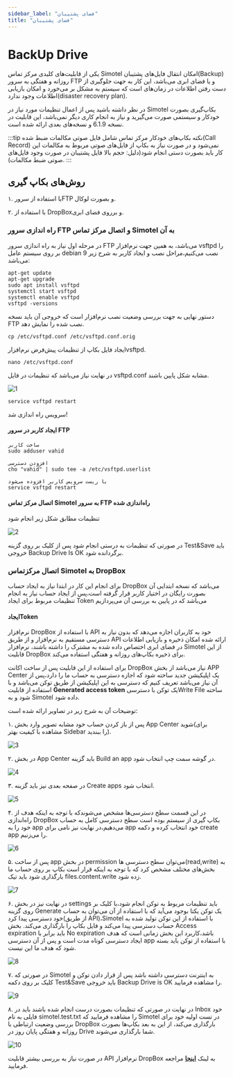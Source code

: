```yaml
---
sidebar_label: "فضای پشتیبان"
title: "فضای پشتیبان"
---
```



# BackUp Drive

یکی از قابلیت‌های کلیدی مرکز تماس Simotel امکان انتقال فایل‌های پشتیبان(Backup) روزانه و هفتگی به سرور FTP و یا فضای ابری می‌باشد، این کار به جهت جلو‌گیری از دست رفتن اطلاعات در زمان‌های است که سیستم به مشکل بر می‌خورد و امکان بازیابی اطلاعات وجود ندارد(disaster recovery plan).


در نظر داشته باشید پس از اعمال تنظیمات مورد نیاز در Simotel بکاپ‌گیری بصورت خودکار و سیستمی صورت می‌گیرید و نیاز به انجام کاری دیگر نمی‌باشد، این قابلیت در نسخه 6.1.9 و نسخه‌های بعدی ارائه شده است.


:::tip نکته
 بکاپ‌های خودکار مرکز تماس شامل فایل صوتی مکالمات ضبط شده(Call Record) نمی‌شود و در صورت نیاز به بکاپ از فایل‌های صوتی مربوط به مکالمات این کار باید بصورت دستی انجام شود(دلیل: حجم بالا فایل پشتیبان در صورت وجود فایل‌های صوتی ضبط مکالمات).
:::

## روش‌های بکاپ گیری

۱.	با استفاده از سرورFTP و بصورت لوکال.

۲.	با استفاده از  DropBoxو بر‌روی فضای ابری.

### راه اندازی سرور FTP و اتصال مرکز تماس Simotel به آن

در مرحله اول نیاز به راه اندازی سرور FTP می‌باشد، به همین جهت نرم‌افزار vsftpd را بر روی سیستم عامل debian 9 نصب می‌کنیم،مراحل نصب و ایجاد کاربر به شرح زیر می‌باشد:

```shell
apt-get update
apt-get upgrade
sudo apt install vsftpd
systemctl start vsftpd
systemctl enable vsftpd
vsftpd -versions

```
دستور نهایی به جهت بررسی وضعیت نصب نرم‌افزار است که خروجی آن باید نسخه FTP نصب شده را نمایش دهد.


```shell
cp /etc/vsftpd.conf /etc/vsftpd.conf.orig

```
ایجاد فایل بکاپ از تنظیمات پیش‌فرض نرم‌افزارvsftpd.


```shell
nano /etc/vsftpd.conf

```

در نهایت نیاز می‌باشد که تنظیمات در فایل vsftpd.conf مشابه شکل پایین باشند.

![1](/img/simotel/backup_ftp_dropbox/1.png)


```shell
service vsftpd restart

```
سرویس راه اندازی شد!


#### ایجاد کاربر در سرور FTP

```shell
ساخت کاربر 
sudo adduser vahid

افزودن دسترسی 
cho "vahid" | sudo tee -a /etc/vsftpd.userlist

با ریست سرویس کاربر افزوده می‌شود
service vsftpd restart

```

#### اتصال مرکز تماس Simotel به سرور FTP راه‌اندازی شده

تنظیمات مطابق شکل زیر انجام شود

![2](/img/simotel/backup_ftp_dropbox/2.png)

در صورتی که تنظیمات به درستی انجام شود پس از کلیک بر روی گزینه Test&Save باید خروجی Backup Drive Is OK برگردانده شود.


### اتصال مرکزتماس Simotel به DropBox

برای انجام این کار در ابتدا نیاز به ایجاد حساب DropBox می‌باشد که نسخه ابتدایی آن بصورت رایگان در اختیار کاربر قرار گرفته است،پس از ایجاد حساب نیاز به انجام تنظیمات مربوط برای ایجاد Token می‌باشد که در پایین به بررسی آن می‌پردازیم

#### ایجادToken

نرم‌افزار DropBox با استفاده از API خود به کاربران اجازه می‌دهد که بدون نیاز به دسترسی مستقیم به نرم‌افزار و از طریق API ارائه شده امکان ذخیره و بازیابی اطلاعات در فضای ابری اختصاص داده شده به مشترک را داشته باشند، نرم‌افزار Simotel از این قابلیت DropBox برای ذخیره بکاپ‌های روزانه و هفتگی استفاده می‌کند.

برای استفاده از این قابلیت پس از ساخت اکانت DropBox نیاز می‌باشد از بخش APP Center یک اپلیکیشن جدید ساخته شود که اجازه دسترسی به حساب ما را دارد،پس از آن نیاز می‌باشد تعریف کنیم که دسترسی به این اپلیکیشن از طریق توکن می‌باشد و با استفاده از قابلیت **Generated access token** یک توکن با دسترسیWrite File ساخته شود و به Simotel داده شود.

توضیحات آن به شرح زیر در تصاویر ارائه شده است:

۱. پس از باز کردن حساب خود مشابه تصویر وارد بخش App Center شوید(برای مشاهده با کیفیت بهتر Sidebar را ببندید).

![3](/img/simotel/backup_ftp_dropbox/3.png)




۲. در بخش App Center باید گزینه Build an app در گوشه سمت چپ انتخاب شود.

![4](/img/simotel/backup_ftp_dropbox/4.png)




۳. در صفحه بعدی نیز باید گزینه Create apps انتخاب شود.

![5](/img/simotel/backup_ftp_dropbox/5.png)



۴. در این قسمت سطح دسترسی‌ها مشخص می‌شوندکه با توجه به اینکه هدف از راه‌اندازی DropBox بکاپ گیری از سیستم بوده است سطح دسترسی کامل به حساب خود را به app می‌دهیم،در نهایت نیز نامی برای app خود انتخاب کرده و دکمه create app را می‌زنیم.

![6](/img/simotel/backup_ftp_dropbox/6.png)



۵. پس از ساخت app در بخش permission می‌توان سطح دسترسی ها(read,write)  به بخش‌های مختلف مشخص کرد که با توجه به اینکه قرار است بکاپ بر روی حساب ما بارگذاری شود باید تیک files.content.write زده شود.

![7](/img/simotel/backup_ftp_dropbox/7.png)



۶. در نهایت نیز در بخش settings باید تنظیمات مربوط به توکن انجام شود،با کلیک بر روی گزینه Generate یک توکن یکتا بوجود می‌آید که با استفاده از آن می‌توان به حساب خود دسترسی پیدا کرد(از طریق API)،Simotel با استفاده از این توکن تولید شده به حساب دسترسی پیدا می‌کند و فایل بکاپ را بارگذاری می‌کند. بخش Access expiration باید برابر با No expiration باشد،کاربرد این بخش زمانی است که هدف ایجاد دسترسی کوتاه مدت است و پس از آن دسترسی app با استفاده از توکن باید بسته شود که هدف ما این نیست.

![8](/img/simotel/backup_ftp_dropbox/8.png)


۷. در صورتی که Simotel به اینترنت دسترسی داشته باشد پس از قرار دادن توکن و کلیک بر روی دکمه Test&Save باید خروجی Backup Drive is OK را مشاهده فرمایید. 

![9](/img/simotel/backup_ftp_dropbox/9.png)




۸. در نهایت در صورتی که تنظیمات بصورت درست انجام شده باشند باید در Inbox خود فایلی به نام simotel.test.txt را مشاهده فرمایید که Simotel در تست اولیه خود برای بررسی وضعیت ارتباطی با DropBox بارگذاری می‌کند، از این به بعد بکاپ‌ها بصورت روزانه و هفتگی پایان روز در Drive شما بارگذاری می‌شوند.

![10](/img/simotel/backup_ftp_dropbox/10.png)



در صورت نیاز به بررسی بیشتر قابلیت API نرم‌افزار DropBox به لینک **[اینجا](https://www.youtube.com/watch?v=FMOXbmoAG8I)** مراجعه فرمایید.